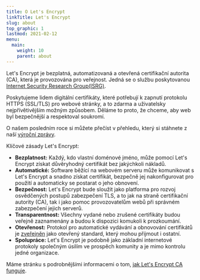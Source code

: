 ```yaml
---
title: O Let's Encrypt
linkTitle: Let's Encrypt
slug: about
top_graphic: 1
lastmod: 2021-02-12
menu:
  main:
    weight: 10
    parent: about
---
```


Let's Encrypt je bezplatná, automatizovaná a otevřená certifikační autorita (CA), která je provozována pro veřejnost. Jedná se o službu poskytovanou [Internet Security Research Group(ISRG)](https://www.abetterinternet.org/).

Poskytujeme lidem digitální certifikáty, které potřebují k zapnutí protokolu HTTPS (SSL/TLS) pro webové stránky, a to zdarma a uživatelsky nejpřívětivějším možným způsobem. Děláme to proto, že chceme, aby web byl bezpečnější a respektoval soukromí.

O našem posledním roce si můžete přečíst v přehledu, který si stáhnete z naší [výroční zprávy](https://www.abetterinternet.org/annual-reports/).

Klíčové zásady Let's Encrypt:

* **Bezplatnost:** Každý, kdo vlastní doménové jméno, může pomocí Let's Encrypt získat důvěryhodný certifikát bez jakýchkoli nákladů.
* **Automatické:** Software běžící na webovém serveru může komunikovat s Let's Encrypt a snadno získat certifikát, bezpečně jej nakonfigurovat pro použití a automaticky se postarat o jeho obnovení.
* **Bezpečnost:** Let's Encrypt bude sloužit jako platforma pro rozvoj osvědčených postupů zabezpečení TLS, a to jak na straně certifikační autority (CA), tak i jako pomoc provozovatelům webů při správném zabezpečení jejich serverů.
* **Transparentnost:** Všechny vydané nebo zrušené certifikáty budou veřejně zaznamenány a budou k dispozici komukoli k prozkoumání.
* **Otevřenost:** Protokol pro automatické vydávání a obnovování certifikátů je [zveřejněn](https://tools.ietf.org/html/rfc8555) jako otevřený standard, který mohou přijmout i ostatní.
* **Spolupráce:** Let's Encrypt je podobně jako základní internetové protokoly společným úsilím ve prospěch komunity a je mimo kontrolu jedné organizace.

Máme stránku s podrobnějšími informacemi o tom, [jak Let's Encrypt CA funguje](/how-it-works).
